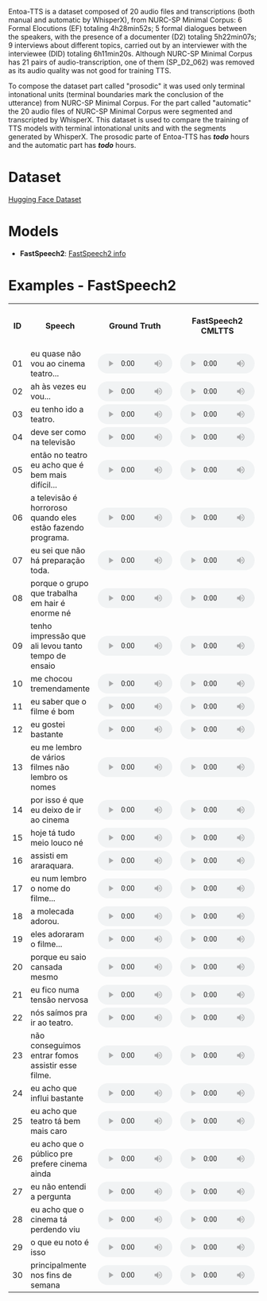 Entoa-TTS is a dataset composed of 20 audio files and transcriptions (both manual and automatic by WhisperX), from NURC-SP Minimal Corpus: 6 Formal Elocutions (EF) totaling 4h28min52s; 5 formal dialogues between the speakers, with the presence of a documenter (D2) totaling 5h22min07s; 9 interviews about different topics, carried out by an interviewer with the interviewee (DID) totaling 6h11min20s. Although NURC-SP Minimal Corpus has 21 pairs of audio-transcription, one of them (SP_D2_062) was removed as its audio quality was not good for training TTS.

To compose the dataset part called "prosodic" it was used only terminal intonational units (terminal boundaries mark the conclusion of the utterance) from NURC-SP Minimal Corpus. For the part called "automatic" the 20 audio files of NURC-SP Minimal Corpus were segmented and transcripted by WhisperX. This dataset is used to compare the training of TTS models with terminal intonational units and with the segments generated by WhisperX.  The prosodic parte of Entoa-TTS has ___todo___ hours and the automatic part has ___todo___ hours.

# Dataset
[Hugging Face Dataset](https://huggingface.co/datasets/nilc-nlp/NURC-SP_ENTOA_TTS)

# Models
- **FastSpeech2**: [FastSpeech2 info](https://github.com/nilc-nlp/entoa-tts/tree/main/models/FastSpeech2)


# Examples - FastSpeech2 

<table>
  <tr>
    <th>ID</th>
    <th>Speech</th>
    <th>Ground Truth</th>
    <th>FastSpeech2 CMLTTS</th>
    <th>FastSpeech2 CMLTTS + ENTOA-PROSODIC</th>
    <th>FastSpeech2 CMLTTS + ENTOA-AUTOMATIC</th>
  </tr>
  
<tr>  
  <td>01</td> 
  <td>eu quase não vou ao cinema teatro...</td>
  <td><audio controls preload style="width: 150px; height:40px;"><source src="{{ 'experiments/ground_truth/SP_DID_234_seg_7.36_9.50.wav'}}" type="audio/mpeg"></audio></td>   
  <td><audio controls preload style="width: 150px; height:40px;"><source src="{{ 'experiments/FastSpeech2/output/cmltts/speaker_25/eu quase não vou ao cinema teatro....wav'}}" type="audio/mpeg"></audio></td>   
  <td><audio controls preload style="width: 150px; height:40px;"><source src="{{ 'experiments/FastSpeech2/output/cmltts_entoa_pros/speaker_12249/eu quase não vou ao cinema teatro....wav'}}" type="audio/mpeg"></audio></td>   
  <td><audio controls preload style="width: 150px; height:40px;"><source src="{{ 'experiments/FastSpeech2/output/cmltts_entoa_auto/speaker_12249/eu quase não vou ao cinema teatro....wav'}}" type="audio/mpeg"></audio></td>   
</tr>

<tr>  
  <td>02</td>
  <td>ah às vezes eu vou... </td>
  <td><audio controls preload style="width: 150px; height:40px;"><source src="{{ 'experiments/ground_truth/SP_DID_234_seg_9.50_10.79.wav'}}" type="audio/mpeg"></audio></td>   
  <td><audio controls preload style="width: 150px; height:40px;"><source src="{{ 'experiments/FastSpeech2/output/cmltts/speaker_25/ah às vezes eu vou... .wav'}}" type="audio/mpeg"></audio></td>   
  <td><audio controls preload style="width: 150px; height:40px;"><source src="{{ 'experiments/FastSpeech2/output/cmltts_entoa_pros/speaker_12249/ah às vezes eu vou....wav'}}" type="audio/mpeg"></audio></td>   
  <td><audio controls preload style="width: 150px; height:40px;"><source src="{{ 'experiments/FastSpeech2/output/cmltts_entoa_auto/speaker_12249/ah às vezes eu vou....wav'}}" type="audio/mpeg"></audio></td>   
</tr>

<tr>  
  <td>03</td>
  <td>eu tenho ido a teatro.</td>
  <td><audio controls preload style="width: 150px; height:40px;"><source src="{{ 'experiments/ground_truth/SP_DID_234_seg_20.58_21.49.wav'}}" type="audio/mpeg"></audio></td> 
  <td><audio controls preload style="width: 150px; height:40px;"><source src="{{ 'experiments/FastSpeech2/output/cmltts/speaker_25/eu tenho ido a teatro..wav'}}" type="audio/mpeg"></audio></td>   
  <td><audio controls preload style="width: 150px; height:40px;"><source src="{{ 'experiments/FastSpeech2/output/cmltts_entoa_pros/speaker_12249/eu tenho ido a teatro..wav'}}" type="audio/mpeg"></audio></td>   
  <td><audio controls preload style="width: 150px; height:40px;"><source src="{{ 'experiments/FastSpeech2/output/cmltts_entoa_auto/speaker_12249/eu tenho ido a teatro..wav'}}" type="audio/mpeg"></audio></td>   
</tr>

<tr>  
  <td>04</td>
  <td>deve ser como na televisão</td>
  <td><audio controls preload style="width: 150px; height:40px;"><source src="{{ 'experiments/ground_truth/SP_DID_234_seg_487.27_488.30.wav'}}" type="audio/mpeg"></audio></td> 
  <td><audio controls preload style="width: 150px; height:40px;"><source src="{{ 'experiments/FastSpeech2/output/cmltts/speaker_25/deve ser como na televisão.wav'}}" type="audio/mpeg"></audio></td>   
  <td><audio controls preload style="width: 150px; height:40px;"><source src="{{ 'experiments/FastSpeech2/output/cmltts_entoa_pros/speaker_12249/deve ser como na televisão.wav'}}" type="audio/mpeg"></audio></td>   
  <td><audio controls preload style="width: 150px; height:40px;"><source src="{{ 'experiments/FastSpeech2/output/cmltts_entoa_auto/speaker_12249/deve ser como na televisão.wav'}}" type="audio/mpeg"></audio></td>   
</tr>

<tr>  
  <td>05</td>
  <td>então no teatro eu acho que é bem mais difícil...</td>
  <td><audio controls preload style="width: 150px; height:40px;"><source src="{{ 'experiments/ground_truth/SP_DID_234_seg_567.37_570.67.wav'}}" type="audio/mpeg"></audio></td> 
  <td><audio controls preload style="width: 150px; height:40px;"><source src="{{ 'experiments/FastSpeech2/output/cmltts/speaker_25/então no teatro eu acho que é bem mais difícil....wav'}}" type="audio/mpeg"></audio></td>   
  <td><audio controls preload style="width: 150px; height:40px;"><source src="{{ 'experiments/FastSpeech2/output/cmltts_entoa_pros/speaker_12249/então no teatro eu acho que é bem mais difícil....wav'}}" type="audio/mpeg"></audio></td>   
  <td><audio controls preload style="width: 150px; height:40px;"><source src="{{ 'experiments/FastSpeech2/output/cmltts_entoa_auto/speaker_12249/então no teatro eu acho que é bem mais difícil....wav'}}" type="audio/mpeg"></audio></td>   
</tr>

<tr>  
  <td>06</td>
  <td>a televisão é horroroso quando eles estão fazendo programa.</td>
  <td><audio controls preload style="width: 150px; height:40px;"><source src="{{ 'experiments/ground_truth/SP_DID_234_seg_572.43_574.93.wav'}}" type="audio/mpeg"></audio></td> 
  <td><audio controls preload style="width: 150px; height:40px;"><source src="{{ 'experiments/FastSpeech2/output/cmltts/speaker_25/a televisão é horroroso quando eles estão fazendo programa..wav'}}" type="audio/mpeg"></audio></td>   
  <td><audio controls preload style="width: 150px; height:40px;"><source src="{{ 'experiments/FastSpeech2/output/cmltts_entoa_pros/speaker_12249/a televisão é horroroso quando eles estão fazendo programa..wav'}}" type="audio/mpeg"></audio></td>   
  <td><audio controls preload style="width: 150px; height:40px;"><source src="{{ 'experiments/FastSpeech2/output/cmltts_entoa_auto/speaker_12249/a televisão é horroroso quando eles estão fazendo programa..wav'}}" type="audio/mpeg"></audio></td>   
</tr>

<tr>  
  <td>07</td>
  <td>eu sei que não há preparação toda.</td>
  <td><audio controls preload style="width: 150px; height:40px;"><source src="{{ 'experiments/ground_truth/SP_DID_234_seg_749.16_751.35.wav'}}" type="audio/mpeg"></audio></td> 
  <td><audio controls preload style="width: 150px; height:40px;"><source src="{{ 'experiments/FastSpeech2/output/cmltts/speaker_25/eu sei que não há preparação toda..wav'}}" type="audio/mpeg"></audio></td>   
  <td><audio controls preload style="width: 150px; height:40px;"><source src="{{ 'experiments/FastSpeech2/output/cmltts_entoa_pros/speaker_12249/eu sei que não há preparação toda..wav'}}" type="audio/mpeg"></audio></td>   
  <td><audio controls preload style="width: 150px; height:40px;"><source src="{{ 'experiments/FastSpeech2/output/cmltts_entoa_auto/speaker_12249/eu sei que não há preparação toda..wav'}}" type="audio/mpeg"></audio></td>   
</tr>

<tr>  
  <td>08</td>
  <td>porque o grupo que trabalha em hair é enorme né</td>
  <td><audio controls preload style="width: 150px; height:40px;"><source src="{{ 'experiments/ground_truth/SP_DID_234_seg_791.94_793.72.wav'}}" type="audio/mpeg"></audio></td> 
  <td><audio controls preload style="width: 150px; height:40px;"><source src="{{ 'experiments/FastSpeech2/output/cmltts/speaker_25/porque o grupo que trabalha em hair é enorme né.wav'}}" type="audio/mpeg"></audio></td>   
  <td><audio controls preload style="width: 150px; height:40px;"><source src="{{ 'experiments/FastSpeech2/output/cmltts_entoa_pros/speaker_12249/porque o grupo que trabalha em hair é enorme né.wav'}}" type="audio/mpeg"></audio></td>   
  <td><audio controls preload style="width: 150px; height:40px;"><source src="{{ 'experiments/FastSpeech2/output/cmltts_entoa_auto/speaker_12249/porque o grupo que trabalha em hair é enorme né.wav'}}" type="audio/mpeg"></audio></td>   
</tr>

<tr>  
  <td>09</td>
  <td>tenho impressão que ali levou tanto tempo de ensaio</td>
  <td><audio controls preload style="width: 150px; height:40px;"><source src="{{ 'experiments/ground_truth/SP_DID_234_seg_798.97_800.89.wav'}}" type="audio/mpeg"></audio></td> 
  <td><audio controls preload style="width: 150px; height:40px;"><source src="{{ 'experiments/FastSpeech2/output/cmltts/speaker_25/tenho impressão que ali levou tanto tempo de ensaio.wav'}}" type="audio/mpeg"></audio></td>   
  <td><audio controls preload style="width: 150px; height:40px;"><source src="{{ 'experiments/FastSpeech2/output/cmltts_entoa_pros/speaker_12249/tenho impressão que ali levou tanto tempo de ensaio.wav'}}" type="audio/mpeg"></audio></td>   
  <td><audio controls preload style="width: 150px; height:40px;"><source src="{{ 'experiments/FastSpeech2/output/cmltts_entoa_auto/speaker_12249/tenho impressão que ali levou tanto tempo de ensaio.wav'}}" type="audio/mpeg"></audio></td>   
</tr>

<tr>  
  <td>10</td>
  <td>me chocou tremendamente</td>
  <td><audio controls preload style="width: 150px; height:40px;"><source src="{{ 'experiments/ground_truth/SP_DID_234_seg_838.92_840.07.wav'}}" type="audio/mpeg"></audio></td> 
  <td><audio controls preload style="width: 150px; height:40px;"><source src="{{ 'experiments/FastSpeech2/output/cmltts/speaker_25/me chocou tremendamente.wav'}}" type="audio/mpeg"></audio></td>   
  <td><audio controls preload style="width: 150px; height:40px;"><source src="{{ 'experiments/FastSpeech2/output/cmltts_entoa_pros/speaker_12249/me chocou tremendamente.wav'}}" type="audio/mpeg"></audio></td>   
  <td><audio controls preload style="width: 150px; height:40px;"><source src="{{ 'experiments/FastSpeech2/output/cmltts_entoa_auto/speaker_12249/me chocou tremendamente.wav'}}" type="audio/mpeg"></audio></td>   
</tr>

<tr>  
  <td>11</td>
  <td>eu saber que o filme é bom</td>
  <td><audio controls preload style="width: 150px; height:40px;"><source src="{{ 'experiments/ground_truth/SP_DID_234_seg_997.24_998.36.wav'}}" type="audio/mpeg"></audio></td> 
  <td><audio controls preload style="width: 150px; height:40px;"><source src="{{ 'experiments/FastSpeech2/output/cmltts/speaker_25/eu saber que o filme é bom.wav'}}" type="audio/mpeg"></audio></td>   
  <td><audio controls preload style="width: 150px; height:40px;"><source src="{{ 'experiments/FastSpeech2/output/cmltts_entoa_pros/speaker_12249/eu saber que o filme é bom.wav'}}" type="audio/mpeg"></audio></td>   
  <td><audio controls preload style="width: 150px; height:40px;"><source src="{{ 'experiments/FastSpeech2/output/cmltts_entoa_auto/speaker_12249/eu saber que o filme é bom.wav'}}" type="audio/mpeg"></audio></td>   
</tr>

<tr>  
  <td>12</td>
  <td>eu gostei bastante</td>
  <td><audio controls preload style="width: 150px; height:40px;"><source src="{{ 'experiments/ground_truth/SP_DID_234_seg_1086.45_1087.34.wav'}}" type="audio/mpeg"></audio></td> 
  <td><audio controls preload style="width: 150px; height:40px;"><source src="{{ 'experiments/FastSpeech2/output/cmltts/speaker_25/eu gostei bastante.wav'}}" type="audio/mpeg"></audio></td>   
  <td><audio controls preload style="width: 150px; height:40px;"><source src="{{ 'experiments/FastSpeech2/output/cmltts_entoa_pros/speaker_12249/eu gostei bastante.wav'}}" type="audio/mpeg"></audio></td>   
  <td><audio controls preload style="width: 150px; height:40px;"><source src="{{ 'experiments/FastSpeech2/output/cmltts_entoa_auto/speaker_12249/eu gostei bastante.wav'}}" type="audio/mpeg"></audio></td>   
</tr>

<tr>  
  <td>13</td>
  <td>eu me lembro de vários filmes não lembro os nomes</td>
  <td><audio controls preload style="width: 150px; height:40px;"><source src="{{ 'experiments/ground_truth/SP_DID_234_seg_1176.36_1178.28.wav'}}" type="audio/mpeg"></audio></td> 
  <td><audio controls preload style="width: 150px; height:40px;"><source src="{{ 'experiments/FastSpeech2/output/cmltts/speaker_25/eu me lembro de vários filmes não lembro os nomes.wav'}}" type="audio/mpeg"></audio></td>   
  <td><audio controls preload style="width: 150px; height:40px;"><source src="{{ 'experiments/FastSpeech2/output/cmltts_entoa_pros/speaker_12249/eu me lembro de vários filmes não lembro os nomes.wav'}}" type="audio/mpeg"></audio></td>   
  <td><audio controls preload style="width: 150px; height:40px;"><source src="{{ 'experiments/FastSpeech2/output/cmltts_entoa_auto/speaker_12249/eu me lembro de vários filmes não lembro os nomes.wav'}}" type="audio/mpeg"></audio></td>   
</tr>

<tr>  
  <td>14</td>
  <td>por isso é que eu deixo de ir ao cinema</td>
  <td><audio controls preload style="width: 150px; height:40px;"><source src="{{ 'experiments/ground_truth/SP_DID_234_seg_1187.18_1188.64.wav'}}" type="audio/mpeg"></audio></td> 
  <td><audio controls preload style="width: 150px; height:40px;"><source src="{{ 'experiments/FastSpeech2/output/cmltts/speaker_25/por isso é que eu deixo de ir ao cinema.wav'}}" type="audio/mpeg"></audio></td>   
  <td><audio controls preload style="width: 150px; height:40px;"><source src="{{ 'experiments/FastSpeech2/output/cmltts_entoa_pros/speaker_12249/por isso é que eu deixo de ir ao cinema.wav'}}" type="audio/mpeg"></audio></td>   
  <td><audio controls preload style="width: 150px; height:40px;"><source src="{{ 'experiments/FastSpeech2/output/cmltts_entoa_auto/speaker_12249/por isso é que eu deixo de ir ao cinema.wav'}}" type="audio/mpeg"></audio></td>   
</tr>

<tr>  
  <td>15</td>
  <td>hoje tá tudo meio louco né</td>
  <td><audio controls preload style="width: 150px; height:40px;"><source src="{{ 'experiments/ground_truth/SP_DID_234_seg_1203.43_1204.54.wav'}}" type="audio/mpeg"></audio></td> 
  <td><audio controls preload style="width: 150px; height:40px;"><source src="{{ 'experiments/FastSpeech2/output/cmltts/speaker_25/hoje tá tudo meio louco né.wav'}}" type="audio/mpeg"></audio></td>   
  <td><audio controls preload style="width: 150px; height:40px;"><source src="{{ 'experiments/FastSpeech2/output/cmltts_entoa_pros/speaker_12249/hoje tá tudo meio louco né.wav'}}" type="audio/mpeg"></audio></td>   
  <td><audio controls preload style="width: 150px; height:40px;"><source src="{{ 'experiments/FastSpeech2/output/cmltts_entoa_auto/speaker_12249/hoje tá tudo meio louco né.wav'}}" type="audio/mpeg"></audio></td>   
</tr>

<tr>  
  <td>16</td>
  <td>assisti em araraquara.</td>
  <td><audio controls preload style="width: 150px; height:40px;"><source src="{{ 'experiments/ground_truth/SP_DID_234_seg_1218.75_1219.65.wav'}}" type="audio/mpeg"></audio></td> 
  <td><audio controls preload style="width: 150px; height:40px;"><source src="{{ 'experiments/FastSpeech2/output/cmltts/speaker_25/assisti em araraquara..wav'}}" type="audio/mpeg"></audio></td>   
  <td><audio controls preload style="width: 150px; height:40px;"><source src="{{ 'experiments/FastSpeech2/output/cmltts_entoa_pros/speaker_12249/assisti em araraquara..wav'}}" type="audio/mpeg"></audio></td>   
  <td><audio controls preload style="width: 150px; height:40px;"><source src="{{ 'experiments/FastSpeech2/output/cmltts_entoa_auto/speaker_12249/assisti em araraquara..wav'}}" type="audio/mpeg"></audio></td>   
</tr>

<tr>  
  <td>17</td>
  <td>eu num lembro o nome do filme...</td>
  <td><audio controls preload style="width: 150px; height:40px;"><source src="{{ 'experiments/ground_truth/SP_DID_234_seg_1238.92_1240.34.wav'}}" type="audio/mpeg"></audio></td> 
  <td><audio controls preload style="width: 150px; height:40px;"><source src="{{ 'experiments/FastSpeech2/output/cmltts/speaker_25/eu num lembro o nome do filme....wav'}}" type="audio/mpeg"></audio></td>   
  <td><audio controls preload style="width: 150px; height:40px;"><source src="{{ 'experiments/FastSpeech2/output/cmltts_entoa_pros/speaker_12249/eu num lembro o nome do filme....wav'}}" type="audio/mpeg"></audio></td>   
  <td><audio controls preload style="width: 150px; height:40px;"><source src="{{ 'experiments/FastSpeech2/output/cmltts_entoa_auto/speaker_12249/eu num lembro o nome do filme....wav'}}" type="audio/mpeg"></audio></td>   
</tr>

<tr>  
  <td>18</td>
  <td>a molecada adorou.</td>
  <td><audio controls preload style="width: 150px; height:40px;"><source src="{{ 'experiments/ground_truth/SP_DID_234_seg_1221.63_1222.49.wav'}}" type="audio/mpeg"></audio></td> 
  <td><audio controls preload style="width: 150px; height:40px;"><source src="{{ 'experiments/FastSpeech2/output/cmltts/speaker_25/a molecada adorou..wav'}}" type="audio/mpeg"></audio></td>   
  <td><audio controls preload style="width: 150px; height:40px;"><source src="{{ 'experiments/FastSpeech2/output/cmltts_entoa_pros/speaker_12249/a molecada adorou..wav'}}" type="audio/mpeg"></audio></td>   
  <td><audio controls preload style="width: 150px; height:40px;"><source src="{{ 'experiments/FastSpeech2/output/cmltts_entoa_auto/speaker_12249/a molecada adorou..wav'}}" type="audio/mpeg"></audio></td>   
</tr>

<tr>  
  <td>19</td>
  <td>eles adoraram o filme...</td>
  <td><audio controls preload style="width: 150px; height:40px;"><source src="{{ 'experiments/ground_truth/SP_DID_234_seg_1223.27_1224.60.wav'}}" type="audio/mpeg"></audio></td> 
  <td><audio controls preload style="width: 150px; height:40px;"><source src="{{ 'experiments/FastSpeech2/output/cmltts/speaker_25/eles adoraram o filme....wav'}}" type="audio/mpeg"></audio></td>   
  <td><audio controls preload style="width: 150px; height:40px;"><source src="{{ 'experiments/FastSpeech2/output/cmltts_entoa_pros/speaker_12249/eles adoraram o filme....wav'}}" type="audio/mpeg"></audio></td>   
  <td><audio controls preload style="width: 150px; height:40px;"><source src="{{ 'experiments/FastSpeech2/output/cmltts_entoa_auto/speaker_12249/eles adoraram o filme....wav'}}" type="audio/mpeg"></audio></td>   
</tr>

<tr>  
  <td>20</td>
  <td>porque eu saio cansada mesmo</td>
  <td><audio controls preload style="width: 150px; height:40px;"><source src="{{ 'experiments/ground_truth/SP_DID_234_seg_1268.89_1270.11.wav'}}" type="audio/mpeg"></audio></td> 
  <td><audio controls preload style="width: 150px; height:40px;"><source src="{{ 'experiments/FastSpeech2/output/cmltts/speaker_25/porque eu saio cansada mesmo.wav'}}" type="audio/mpeg"></audio></td>   
  <td><audio controls preload style="width: 150px; height:40px;"><source src="{{ 'experiments/FastSpeech2/output/cmltts_entoa_pros/speaker_12249/porque eu saio cansada mesmo.wav'}}" type="audio/mpeg"></audio></td>   
  <td><audio controls preload style="width: 150px; height:40px;"><source src="{{ 'experiments/FastSpeech2/output/cmltts_entoa_auto/speaker_12249/porque eu saio cansada mesmo.wav'}}" type="audio/mpeg"></audio></td>   
</tr>

<tr>  
  <td>21</td>
  <td>eu fico numa tensão nervosa</td>
  <td><audio controls preload style="width: 150px; height:40px;"><source src="{{ 'experiments/ground_truth/SP_DID_234_seg_1270.11_1271.29.wav'}}" type="audio/mpeg"></audio></td> 
  <td><audio controls preload style="width: 150px; height:40px;"><source src="{{ 'experiments/FastSpeech2/output/cmltts/speaker_25/eu fico numa tensão nervosa.wav'}}" type="audio/mpeg"></audio></td>   
  <td><audio controls preload style="width: 150px; height:40px;"><source src="{{ 'experiments/FastSpeech2/output/cmltts_entoa_pros/speaker_12249/eu fico numa tensão nervosa.wav'}}" type="audio/mpeg"></audio></td>   
  <td><audio controls preload style="width: 150px; height:40px;"><source src="{{ 'experiments/FastSpeech2/output/cmltts_entoa_auto/speaker_12249/eu fico numa tensão nervosa.wav'}}" type="audio/mpeg"></audio></td> 
  
</tr>

<tr>  
  <td>22</td>
  <td>nós saímos pra ir ao teatro.</td>
  <td><audio controls preload style="width: 150px; height:40px;"><source src="{{ 'experiments/ground_truth/SP_DID_234_seg_1294.60_1295.66.wav'}}" type="audio/mpeg"></audio></td> 
  <td><audio controls preload style="width: 150px; height:40px;"><source src="{{ 'experiments/FastSpeech2/output/cmltts/speaker_25/nós saímos pra ir ao teatro..wav'}}" type="audio/mpeg"></audio></td>   
  <td><audio controls preload style="width: 150px; height:40px;"><source src="{{ 'experiments/FastSpeech2/output/cmltts_entoa_pros/speaker_12249/nós saímos pra ir ao teatro..wav'}}" type="audio/mpeg"></audio></td>   
  <td><audio controls preload style="width: 150px; height:40px;"><source src="{{ 'experiments/FastSpeech2/output/cmltts_entoa_auto/speaker_12249/nós saímos pra ir ao teatro..wav'}}" type="audio/mpeg"></audio></td>   
</tr>

<tr>  
  <td>23</td>
  <td>não conseguimos entrar fomos assistir esse filme.</td>
  <td><audio controls preload style="width: 150px; height:40px;"><source src="{{ 'experiments/ground_truth/SP_DID_234_seg_1296.22_1297.96.wav'}}" type="audio/mpeg"></audio></td> 
  <td><audio controls preload style="width: 150px; height:40px;"><source src="{{ 'experiments/FastSpeech2/output/cmltts/speaker_25/não conseguimos entrar fomos assistir esse filme..wav'}}" type="audio/mpeg"></audio></td>   
  <td><audio controls preload style="width: 150px; height:40px;"><source src="{{ 'experiments/FastSpeech2/output/cmltts_entoa_pros/speaker_12249/não conseguimos entrar fomos assistir esse filme..wav'}}" type="audio/mpeg"></audio></td>   
  <td><audio controls preload style="width: 150px; height:40px;"><source src="{{ 'experiments/FastSpeech2/output/cmltts_entoa_auto/speaker_12249/não conseguimos entrar fomos assistir esse filme..wav'}}" type="audio/mpeg"></audio></td>   
</tr>

<tr>  
  <td>24</td>
  <td>eu acho que influi bastante</td>
  <td><audio controls preload style="width: 150px; height:40px;"><source src="{{ 'experiments/ground_truth/SP_DID_234_seg_1325.38_1326.62.wav'}}" type="audio/mpeg"></audio></td> 
  <td><audio controls preload style="width: 150px; height:40px;"><source src="{{ 'experiments/FastSpeech2/output/cmltts/speaker_25/eu acho que influi bastante.wav'}}" type="audio/mpeg"></audio></td>   
  <td><audio controls preload style="width: 150px; height:40px;"><source src="{{ 'experiments/FastSpeech2/output/cmltts_entoa_pros/speaker_12249/eu acho que influi bastante.wav'}}" type="audio/mpeg"></audio></td>   
  <td><audio controls preload style="width: 150px; height:40px;"><source src="{{ 'experiments/FastSpeech2/output/cmltts_entoa_auto/speaker_12249/eu acho que influi bastante.wav'}}" type="audio/mpeg"></audio></td>   
</tr>

<tr>  
  <td>25</td> 
  <td>eu acho que teatro tá bem mais caro</td>
  <td><audio controls preload style="width: 150px; height:40px;"><source src="{{ 'experiments/ground_truth/SP_DID_234_seg_1560.80_1562.37.wav'}}" type="audio/mpeg"></audio></td> 
  <td><audio controls preload style="width: 150px; height:40px;"><source src="{{ 'experiments/FastSpeech2/output/cmltts/speaker_25/eu acho que teatro tá bem mais caro.wav'}}" type="audio/mpeg"></audio></td>   
  <td><audio controls preload style="width: 150px; height:40px;"><source src="{{ 'experiments/FastSpeech2/output/cmltts_entoa_pros/speaker_12249/eu acho que teatro tá bem mais caro.wav'}}" type="audio/mpeg"></audio></td>   
  <td><audio controls preload style="width: 150px; height:40px;"><source src="{{ 'experiments/FastSpeech2/output/cmltts_entoa_auto/speaker_12249/eu acho que teatro tá bem mais caro.wav'}}" type="audio/mpeg"></audio></td>   
</tr>

<tr>  
  <td>26</td>  
  <td>eu acho que o público pre prefere cinema ainda</td>  
  <td><audio controls preload style="width: 150px; height:40px;"><source src="{{ 'experiments/ground_truth/SP_DID_234_seg_1574.34_1576.29.wav'}}" type="audio/mpeg"></audio></td> 
  <td><audio controls preload style="width: 150px; height:40px;"><source src="{{ 'experiments/FastSpeech2/output/cmltts/speaker_25/eu acho que o público pre prefere cinema ainda.wav'}}" type="audio/mpeg"></audio></td>   
  <td><audio controls preload style="width: 150px; height:40px;"><source src="{{ 'experiments/FastSpeech2/output/cmltts_entoa_pros/speaker_12249/eu acho que o público pre prefere cinema ainda.wav'}}" type="audio/mpeg"></audio></td>   
  <td><audio controls preload style="width: 150px; height:40px;"><source src="{{ 'experiments/FastSpeech2/output/cmltts_entoa_auto/speaker_12249/eu acho que o público pre prefere cinema ainda.wav'}}" type="audio/mpeg"></audio></td>   
</tr>

<tr>  
  <td>27</td> 
  <td>eu não entendi a pergunta</td>  
  <td><audio controls preload style="width: 150px; height:40px;"><source src="{{ 'experiments/ground_truth/SP_DID_234_seg_1786.32_1787.49.wav'}}" type="audio/mpeg"></audio></td> 
  <td><audio controls preload style="width: 150px; height:40px;"><source src="{{ 'experiments/FastSpeech2/output/cmltts/speaker_25/eu não entendi a pergunta.wav'}}" type="audio/mpeg"></audio></td>   
  <td><audio controls preload style="width: 150px; height:40px;"><source src="{{ 'experiments/FastSpeech2/output/cmltts_entoa_pros/speaker_12249/eu não entendi a pergunta.wav'}}" type="audio/mpeg"></audio></td>   
  <td><audio controls preload style="width: 150px; height:40px;"><source src="{{ 'experiments/FastSpeech2/output/cmltts_entoa_auto/speaker_12249/eu não entendi a pergunta.wav'}}" type="audio/mpeg"></audio></td>   
</tr>

<tr>  
  <td>28</td>  
  <td>eu acho que o cinema tá perdendo viu</td> 
  <td><audio controls preload style="width: 150px; height:40px;"><source src="{{ 'experiments/ground_truth/SP_DID_234_seg_1935.41_1937.01.wav'}}" type="audio/mpeg"></audio></td>   
  <td><audio controls preload style="width: 150px; height:40px;"><source src="{{ 'experiments/FastSpeech2/output/cmltts/speaker_25/eu acho que o cinema tá perdendo viu.wav'}}" type="audio/mpeg"></audio></td>   
  <td><audio controls preload style="width: 150px; height:40px;"><source src="{{ 'experiments/FastSpeech2/output/cmltts_entoa_pros/speaker_12249/eu acho que o cinema tá perdendo viu.wav'}}" type="audio/mpeg"></audio></td>   
  <td><audio controls preload style="width: 150px; height:40px;"><source src="{{ 'experiments/FastSpeech2/output/cmltts_entoa_auto/speaker_12249/eu acho que o cinema tá perdendo viu.wav'}}" type="audio/mpeg"></audio></td>   
</tr>

<tr>  
  <td>29</td> 
  <td>o que eu noto é isso</td>  
  <td><audio controls preload style="width: 150px; height:40px;"><source src="{{ 'experiments/ground_truth/SP_DID_234_seg_2007.04_2007.78.wav'}}" type="audio/mpeg"></audio></td>   
  <td><audio controls preload style="width: 150px; height:40px;"><source src="{{ 'experiments/FastSpeech2/output/cmltts/speaker_25/o que eu noto é isso.wav'}}" type="audio/mpeg"></audio></td>   
  <td><audio controls preload style="width: 150px; height:40px;"><source src="{{ 'experiments/FastSpeech2/output/cmltts_entoa_pros/speaker_12249/o que eu noto é isso.wav'}}" type="audio/mpeg"></audio></td>   
  <td><audio controls preload style="width: 150px; height:40px;"><source src="{{ 'experiments/FastSpeech2/output/cmltts_entoa_auto/speaker_12249/o que eu noto é isso.wav'}}" type="audio/mpeg"></audio></td>   
</tr>

<tr>  
  <td>30</td> 
  <td>principalmente nos fins de semana</td>  
  <td><audio controls preload style="width: 150px; height:40px;"><source src="{{ 'experiments/ground_truth/SP_DID_234_seg_2121.79_2123.22.wav'}}" type="audio/mpeg"></audio></td>   
  <td><audio controls preload style="width: 150px; height:40px;"><source src="{{ 'experiments/FastSpeech2/output/cmltts/speaker_25/principalmente nos fins de semana.wav'}}" type="audio/mpeg"></audio></td>   
  <td><audio controls preload style="width: 150px; height:40px;"><source src="{{ 'experiments/FastSpeech2/output/cmltts_entoa_pros/speaker_12249/principalmente nos fins de semana.wav'}}" type="audio/mpeg"></audio></td>   
  <td><audio controls preload style="width: 150px; height:40px;"><source src="{{ 'experiments/FastSpeech2/output/cmltts_entoa_auto/speaker_12249/principalmente nos fins de semana.wav'}}" type="audio/mpeg"></audio></td>   
</tr>

 
</table>
